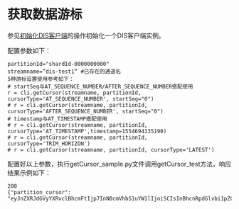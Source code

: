 # 获取数据游标<a name="dgc_06_0044"></a>

参见[初始化DIS客户端](初始化DIS客户端-2.md#dgc_06_0026)的操作初始化一个DIS客户端实例。

配置参数如下：

```
partitionId="shardId-0000000000"  
streamname=”dis-test1“ #已存在的通道名
5种游标设置使用参考如下：
# startSeq与AT_SEQUENCE_NUMBER/AFTER_SEQUENCE_NUMBER搭配使用
r = cli.getCursor(streamname, partitionId, cursorType='AT_SEQUENCE_NUMBER', startSeq="0")
# r = cli.getCursor(streamname, partitionId, cursorType='AFTER_SEQUENCE_NUMBER', startSeq="0")
# timestamp与AT_TIMESTAMP搭配使用
# r = cli.getCursor(streamname, partitionId, cursorType='AT_TIMESTAMP',timestamp=1554694135190)
# r = cli.getCursor(streamname, partitionId, cursorType='TRIM_HORIZON')
# r = cli.getCursor(streamname, partitionId, cursorType='LATEST')
```

配置好以上参数，执行getCursor\_sample.py文件调用getCursor\_test方法，响应结果示例如下：

```
200
{"partition_cursor": "eyJnZXRJdGVyYXRvclBhcmFtIjp7InN0cmVhbS1uYW1lIjoiSCIsInBhcnRpdGlvbi1pZCI6InNoYXJkSWQtMDAwMDAwMDAwMCIsImN1cnNvci10eXBlIjoiQVRfU0VRVUVOQ0VfTlVNQkVSIiwic3RhcnRpbmctc2VxdWVuY2UtbnVtYmVyIjoiMCJ9LCJnZW5lcmF0ZVRpbWVzdGFtcCI6MTUzMjQyNDg4NzE1NH0"}
```

